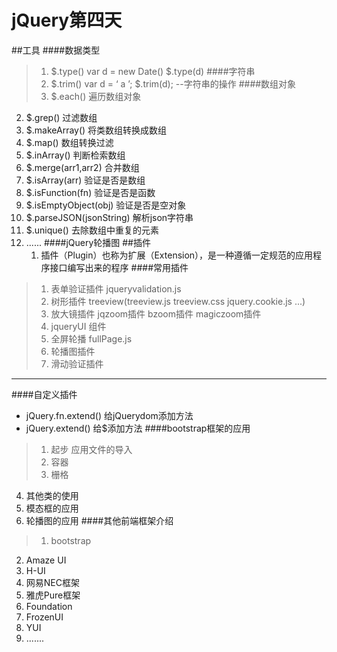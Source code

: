 # jQuery第四天

##工具
####数据类型
>1. $.type()   var d = new Date() $.type(d)
####字符串
>1. $.trim()  var d = ‘ a ’;   $.trim(d);  --字符串的操作
####数组对象
>1. $.each()   遍历数组对象
2. $.grep()   过滤数组
3. $.makeArray() 将类数组转换成数组
4. $.map()    数组转换过滤
5. $.inArray()  判断检索数组
6. $.merge(arr1,arr2)  合并数组
7. $.isArray(arr)  	验证是否是数组
8. $.isFunction(fn)	验证是否是函数
9. $.isEmptyObject(obj)	验证是否是空对象
10. $.parseJSON(jsonString)  解析json字符串
11. $.unique()         去除数组中重复的元素  
12. ......
####jQuery轮播图
##插件
	1. 插件（Plugin）也称为扩展（Extension），是一种遵循一定规范的应用程序接口编写出来的程序
####常用插件
>1. 表单验证插件  jqueryvalidation.js
>1. 树形插件 treeview(treeview.js treeview.css jquery.cookie.js ...)
>1. 放大镜插件 jqzoom插件  bzoom插件  magiczoom插件
>1. jqueryUI  组件
>1. 全屏轮播   fullPage.js
>1. 轮播图插件  
>1. 滑动验证插件

---
####自定义插件   
* jQuery.fn.extend()  给jQuerydom添加方法
* jQuery.extend()	 给$添加方法
####bootstrap框架的应用      
>1. 起步  应用文件的导入
>2. 容器
>3. 栅格
4. 其他类的使用
5. 模态框的应用
6. 轮播图的应用
####其他前端框架介绍
>1. bootstrap
2. Amaze UI
3. H-UI
4. 网易NEC框架
5. 雅虎Pure框架
6. Foundation
7. FrozenUI
8. YUI
9. .......
